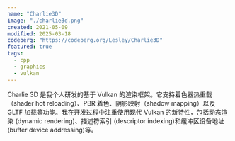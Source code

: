 ```yaml
---
name: "Charlie3D"
image: "./charlie3d.png"
created: 2021-05-09
modified: 2025-03-18
codeberg: "https://codeberg.org/Lesley/Charlie3D"
featured: true
tags:
  - cpp
  - graphics
  - vulkan
---
```


Charlie 3D 是我个人研发的基于 Vulkan 的渲染框架。它支持着色器热重载（shader hot reloading）、PBR 着色、阴影映射（shadow mapping）以及 GLTF 加载等功能。我在开发过程中注重使用现代 Vulkan 的新特性，包括动态渲染 (dynamic rendering)、描述符索引 (descriptor indexing)和缓冲区设备地址 (buffer device addressing)等。
